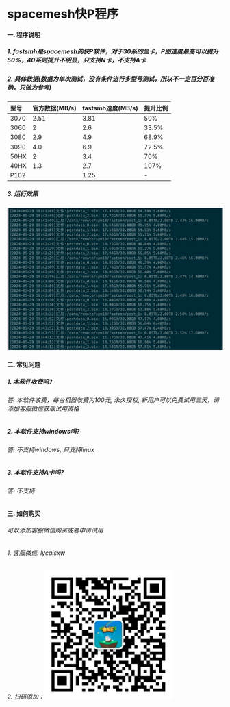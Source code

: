 # spacemesh快P程序

#### 一. 程序说明

##### 1. fastsmh是spacemesh的快P软件，对于30系的显卡，P图速度最高可以提升50%，40系则提升不明显，只支持N卡，不支持A卡


##### 2. 具体数据(数据为单次测试，没有条件进行多型号测试，所以不一定百分百准确，只做为参考)

| 型号  | 官方数据(MB/s)  | fastsmh速度(MB/s)  | 提升比例  |
|:----------|:----------|:----------|:----------|
| 3070    | 2.51    | 3.81    | 50%    |
| 3060    | 2    | 2.6    | 33.5%    |
| 3080    | 2.9    | 4.9  | 68.9%    |
| 3090    | 4.0    | 6.9    | 72.5%    |
| 50HX    | 2    | 3.4    | 70%    |
| 40HX    | 1.3   | 2.7    | 107%    |
| P102    |     | 1.25    | -    |

##### 3. 运行效果

![image](fastsmh.png)


#### 二. 常见问题


##### 1. 本软件收费吗?

###### 答: 本软件收费，每台机器收费为100元, 永久授权, 新用户可以免费试用三天，请添加客服微信获取试用资格

##### 2. 本软件支持windows吗?

###### 答: 不支持windows, 只支持linux

##### 3. 本软件支持A卡吗?

###### 答: 不支持

#### 三. 如何购买

###### 可以添加客服微信购买或者申请试用

###### 1. 客服微信: lycaisxw

###### 2. 扫码添加：<img src=webchat.png width=300 height=300/>



